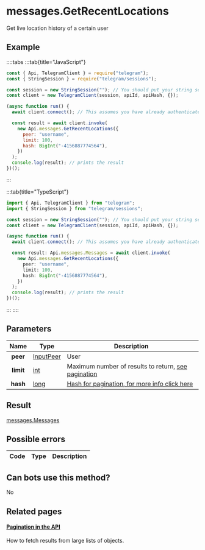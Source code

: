 # messages.GetRecentLocations

Get live location history of a certain user

## Example

::::tabs
:::tab{title="JavaScript"}

```js
const { Api, TelegramClient } = require("telegram");
const { StringSession } = require("telegram/sessions");

const session = new StringSession(""); // You should put your string session here
const client = new TelegramClient(session, apiId, apiHash, {});

(async function run() {
  await client.connect(); // This assumes you have already authenticated with .start()

  const result = await client.invoke(
    new Api.messages.GetRecentLocations({
      peer: "username",
      limit: 100,
      hash: BigInt("-4156887774564"),
    })
  );
  console.log(result); // prints the result
})();
```

:::

:::tab{title="TypeScript"}

```ts
import { Api, TelegramClient } from "telegram";
import { StringSession } from "telegram/sessions";

const session = new StringSession(""); // You should put your string session here
const client = new TelegramClient(session, apiId, apiHash, {});

(async function run() {
  await client.connect(); // This assumes you have already authenticated with .start()

  const result: Api.messages.Messages = await client.invoke(
    new Api.messages.GetRecentLocations({
      peer: "username",
      limit: 100,
      hash: BigInt("-4156887774564"),
    })
  );
  console.log(result); // prints the result
})();
```

:::
::::

## Parameters

|   Name    | Type                                                  | Description                                                                                            |
| :-------: | ----------------------------------------------------- | ------------------------------------------------------------------------------------------------------ |
| **peer**  | [InputPeer](https://core.telegram.org/type/InputPeer) | User                                                                                                   |
| **limit** | [int](https://core.telegram.org/type/int)             | Maximum number of results to return, [see pagination](https://core.telegram.org/api/offsets)           |
| **hash**  | [long](https://core.telegram.org/type/long)           | [Hash for pagination, for more info click here](https://core.telegram.org/api/offsets#hash-generation) |

## Result

[messages.Messages](https://core.telegram.org/type/messages.Messages)

## Possible errors

| Code | Type | Description |
| :--: | ---- | ----------- |

## Can bots use this method?

No

## Related pages

#### [Pagination in the API](https://core.telegram.org/api/offsets)

How to fetch results from large lists of objects.
